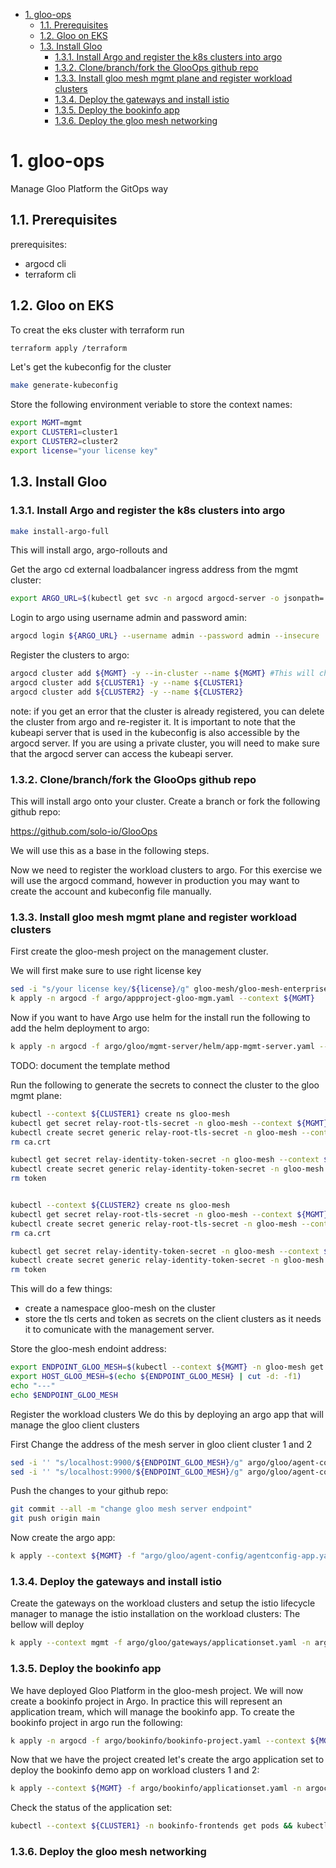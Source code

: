 

- [1. gloo-ops](#1-gloo-ops)
  - [1.1. Prerequisites](#11-prerequisites)
  - [1.2. Gloo on EKS](#12-gloo-on-eks)
  - [1.3. Install Gloo](#13-install-gloo)
    - [1.3.1. Install Argo and register the k8s clusters into argo](#131-install-argo-and-register-the-k8s-clusters-into-argo)
    - [1.3.2. Clone/branch/fork the GlooOps github repo](#132-clonebranchfork-the-glooops-github-repo)
    - [1.3.3. Install gloo mesh mgmt plane and register workload clusters](#133-install-gloo-mesh-mgmt-plane-and-register-workload-clusters)
    - [1.3.4. Deploy the gateways and install istio](#134-deploy-the-gateways-and-install-istio)
    - [1.3.5. Deploy the bookinfo app](#135-deploy-the-bookinfo-app)
    - [1.3.6. Deploy the gloo mesh networking](#136-deploy-the-gloo-mesh-networking)

# 1. gloo-ops
Manage Gloo Platform the GitOps way



## 1.1. Prerequisites

prerequisites: 
- argocd cli
- terraform cli

## 1.2. Gloo on EKS

To creat the eks cluster with terraform run
```bash
terraform apply /terraform
```

Let's get the kubeconfig for the cluster

```bash
make generate-kubeconfig
```

Store the following environment veriable to store the context names:

```bash
export MGMT=mgmt
export CLUSTER1=cluster1
export CLUSTER2=cluster2
export license="your license key"
```

## 1.3. Install Gloo

### 1.3.1. Install Argo and register the k8s clusters into argo

```bash
make install-argo-full
```
This will install argo, argo-rollouts and

Get the argo cd external loadbalancer ingress address from the mgmt cluster:

```bash
export ARGO_URL=$(kubectl get svc -n argocd argocd-server -o jsonpath='{.status.loadBalancer.ingress[0].*}' --context ${MGMT})
```

Login to argo using username admin and password amin:

```bash
argocd login ${ARGO_URL} --username admin --password admin --insecure
```

Register the clusters to argo:

```bash
argocd cluster add ${MGMT} -y --in-cluster --name ${MGMT} #This will change the name from in-cluster to mgmt. Which we will need later
argocd cluster add ${CLUSTER1} -y --name ${CLUSTER1}
argocd cluster add ${CLUSTER2} -y --name ${CLUSTER2}
```
note: if you get an error that the cluster is already registered, you can delete the cluster from argo and re-register it.
It is important to note that the kubeapi server that is used in the kubeconfig is also accessible by the argocd server. If you are using a private cluster, you will need to make sure that the argocd server can access the kubeapi server.


### 1.3.2. Clone/branch/fork the GlooOps github repo
This will install argo onto your cluster.
Create a branch or fork the following github repo:

https://github.com/solo-io/GlooOps

We will use this as a base in the following steps. 

Now we need to register the workload clusters to argo. For this exercise we will use the argocd command, however in production you may want to create the account and kubeconfig file manually. 


### 1.3.3. Install gloo mesh mgmt plane and register workload clusters

First create the gloo-mesh project on the management cluster.

We will first make sure to use right license key

```bash
sed -i "s/your license key/${license}/g" gloo-mesh/gloo-mesh-enterprise.yaml
k apply -n argocd -f argo/appproject-gloo-mgm.yaml --context ${MGMT}
```

Now if you want to have Argo use helm for the install run the following to add the helm deployment to argo:

```bash
k apply -n argocd -f argo/gloo/mgmt-server/helm/app-mgmt-server.yaml --context ${MGMT}
```

TODO: document the template method

Run the following to generate the secrets to connect the cluster to the gloo mgmt plane:

```bash
kubectl --context ${CLUSTER1} create ns gloo-mesh
kubectl get secret relay-root-tls-secret -n gloo-mesh --context ${MGMT} -o jsonpath='{.data.ca\.crt}' | base64 -d > ca.crt
kubectl create secret generic relay-root-tls-secret -n gloo-mesh --context ${CLUSTER1} --from-file ca.crt=ca.crt
rm ca.crt

kubectl get secret relay-identity-token-secret -n gloo-mesh --context ${MGMT} -o jsonpath='{.data.token}' | base64 -d > token
kubectl create secret generic relay-identity-token-secret -n gloo-mesh --context ${CLUSTER1} --from-file token=token
rm token


kubectl --context ${CLUSTER2} create ns gloo-mesh
kubectl get secret relay-root-tls-secret -n gloo-mesh --context ${MGMT} -o jsonpath='{.data.ca\.crt}' | base64 -d > ca.crt
kubectl create secret generic relay-root-tls-secret -n gloo-mesh --context ${CLUSTER2} --from-file ca.crt=ca.crt
rm ca.crt

kubectl get secret relay-identity-token-secret -n gloo-mesh --context ${MGMT} -o jsonpath='{.data.token}' | base64 -d > token
kubectl create secret generic relay-identity-token-secret -n gloo-mesh --context ${CLUSTER2} --from-file token=token
rm token
```
This will do a few things:
- create a namespace gloo-mesh on the cluster
- store the tls certs and token as secrets on the client clusters as it needs it to comunicate with the management server.
  
Store the gloo-mesh endoint address:

```bash
export ENDPOINT_GLOO_MESH=$(kubectl --context ${MGMT} -n gloo-mesh get svc gloo-mesh-mgmt-server -o jsonpath='{.status.loadBalancer.ingress[0].*}'):9900
export HOST_GLOO_MESH=$(echo ${ENDPOINT_GLOO_MESH} | cut -d: -f1)
echo "---"
echo $ENDPOINT_GLOO_MESH
```

Register the workload clusters We do this by deploying an argo app that will manage the gloo client clusters
   
First Change the address of the mesh server in gloo client cluster 1 and 2
```bash  
sed -i '' "s/localhost:9900/${ENDPOINT_GLOO_MESH}/g" argo/gloo/agent-config/helm/gloo-client-cluster1.yaml
sed -i '' "s/localhost:9900/${ENDPOINT_GLOO_MESH}/g" argo/gloo/agent-config/helm/gloo-client-cluster2.yaml
```

Push the changes to your github repo:

```bash
git commit --all -m "change gloo mesh server endpoint"
git push origin main
````

Now create the argo app:
   
```bash
k apply --context ${MGMT} -f "argo/gloo/agent-config/agentconfig-app.yaml"
```

### 1.3.4. Deploy the gateways and install istio

Create the gateways on the workload clusters and setup the istio lifecycle manager to manage the istio installation on the workload clusters:
The bellow will deploy 



```bash
k apply --context mgmt -f argo/gloo/gateways/applicationset.yaml -n argocd
```

### 1.3.5. Deploy the bookinfo app
We have deployed Gloo Platform in the gloo-mesh project. We will now create a bookinfo project in Argo. 
In practice this will represent an application tream, which will manage the bookinfo app. 
To create the bookinfo project in argo run the following:

```bash
k apply -n argocd -f argo/bookinfo/bookinfo-project.yaml --context ${MGMT}
```

Now that we have the project created let's create the argo application set to deploy the bookinfo demo app on workload clusters 1 and 2:
```bash
k apply --context ${MGMT} -f argo/bookinfo/applicationset.yaml -n argocd
```

Check the status of the application set:
```bash
kubectl --context ${CLUSTER1} -n bookinfo-frontends get pods && kubectl --context ${CLUSTER1} -n bookinfo-backends get pods && kubectl --context ${CLUSTER2} -n bookinfo-frontends get pods && kubectl --context ${CLUSTER2} -n bookinfo-backends get pods
```

### 1.3.6. Deploy the gloo mesh networking

```bash






